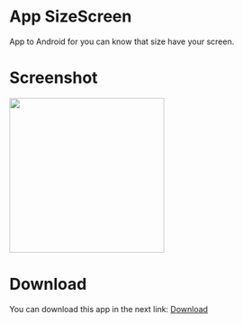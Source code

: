 App SizeScreen
===========

App to Android for you can know that size have your screen.

Screenshot
===========

<img width="275px" src="https://67c66fb66254f5d6b1c56b9af91d0027ae5ff291.googledrive.com/host/0Bxq_1DLJ8ud3Tjk1T3VaOTBOV3c/captura.png" />

Download
========

You can download this app in the next link: <a target="_blank" href="https://dl.dropboxusercontent.com/u/47967238/android/net.marcosnavarro.sizescreen.apk">Download</a>
